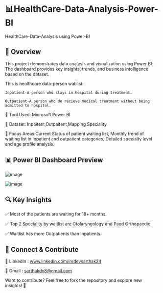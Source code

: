 # 📊HealthCare-Data-Analysis-Power-BI
HealthCare-Data-Analysis using Power-BI

## 🚀 Overview
This project demonstrates data analysis and visualization using Power BI. The dashboard provides key insights, trends, and business intelligence based on the dataset.

This is healthcare data-person watilist:

	Inpatient-A person who stays in hospital during treatment.
 
	Outpatient-A person who do recieve medical treatment without being admitted to hospital.

🔹 Tool Used: Microsoft Power BI

🔹 Dataset: Inpaitent,Outpaitent,Mapping Speciality

🔹 Focus Areas:Current Status of patient waiting list, Monthly trend of waiting list in inpatient and outpatient categories, Detailed specialty level and age profile analysis.

## 📊 Power BI Dashboard Preview

![image](https://github.com/user-attachments/assets/c607263a-e034-4243-91fc-80a8368c5927)

![image](https://github.com/user-attachments/assets/ebe13915-810e-4684-b6d7-178e1b4ba4ff)

## 🔍 Key Insights
✅ Most of the patients are waiting for 18+ months.

✅ Top 2 Speciality by waitlist are Otolaryngology and Paed Orthopaedic

✅ Waitlist has more Outpatients than Inpatients.

## 🔗 Connect & Contribute
📌 LinkedIn : www.linkedin.com/in/devsarthak24

📌 Gmail : sarthakdv8@gmail.com

Want to contribute? Feel free to fork the repository and explore new insights! 🚀
